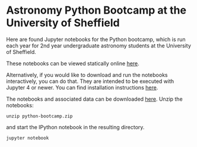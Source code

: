 Astronomy Python Bootcamp at the University of Sheffield
========================================================

Here are found Jupyter notebooks for the Python bootcamp, which is run
each year for 2nd year  undergraduate astronomy students at the
University of Sheffield. 

These notebooks can be viewed statically online  [here](http://nbviewer.ipython.org/github/StuartLittlefair/python-bootcamp/tree/master/).

Alternatively, if you would like to download and run the notebooks
interactively, you can do that. They are intended to be executed
with Jupyter 4 or newer. You can find installation instructions
[here](http://jupyter.readthedocs.org/en/latest/install.html).

The notebooks and associated data can be downloaded [here](https://github.com/StuartLittlefair/python-bootcamp/zipball/master).
Unzip the notebooks:

```
unzip python-bootcamp.zip
```

and start the IPython notebook in the resulting directory.

```
jupyter notebook
```





